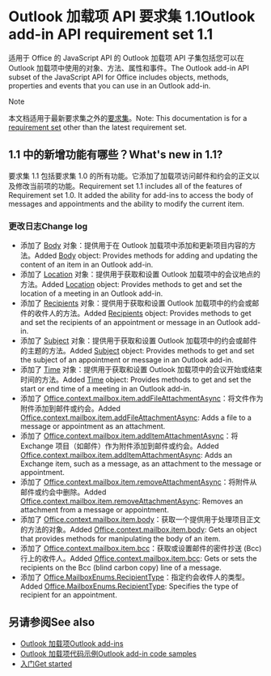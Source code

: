 # <a name="outlook-add-in-api-requirement-set-11"></a><span data-ttu-id="2f80d-101">Outlook 加载项 API 要求集 1.1</span><span class="sxs-lookup"><span data-stu-id="2f80d-101">Outlook add-in API requirement set 1.1</span></span>

<span data-ttu-id="2f80d-102">适用于 Office 的 JavaScript API 的 Outlook 加载项 API 子集包括您可以在 Outlook 加载项中使用的对象、方法、属性和事件。</span><span class="sxs-lookup"><span data-stu-id="2f80d-102">The Outlook add-in API subset of the JavaScript API for Office includes objects, methods, properties and events that you can use in an Outlook add-in.</span></span>

> [!NOTE]
> <span data-ttu-id="2f80d-103">本文档适用于最新要求集之外的[要求集](/javascript/office/requirement-sets/outlook-api-requirement-sets)。</span><span class="sxs-lookup"><span data-stu-id="2f80d-103">Note: This documentation is for a [requirement set](/javascript/office/requirement-sets/outlook-api-requirement-sets) other than the latest requirement set.</span></span> 

## <a name="whats-new-in-11"></a><span data-ttu-id="2f80d-104">1.1 中的新增功能有哪些？</span><span class="sxs-lookup"><span data-stu-id="2f80d-104">What's new in 1.1?</span></span>

<span data-ttu-id="2f80d-p101">要求集 1.1 包括要求集 1.0 的所有功能。它添加了加载项访问邮件和约会的正文以及修改当前项的功能。</span><span class="sxs-lookup"><span data-stu-id="2f80d-p101">Requirement set 1.1 includes all of the features of Requirement set 1.0. It added the ability for add-ins to access the body of messages and appointments and the ability to modify the current item.</span></span>

### <a name="change-log"></a><span data-ttu-id="2f80d-107">更改日志</span><span class="sxs-lookup"><span data-stu-id="2f80d-107">Change log</span></span>

- <span data-ttu-id="2f80d-108">添加了 [Body](/javascript/api/outlook_1_1/office.body) 对象：提供用于在 Outlook 加载项中添加和更新项目内容的方法。</span><span class="sxs-lookup"><span data-stu-id="2f80d-108">Added [Body](/javascript/api/outlook_1_1/office.body) object: Provides methods for adding and updating the content of an item in an Outlook add-in.</span></span>
- <span data-ttu-id="2f80d-109">添加了 [Location](/javascript/api/outlook_1_1/office.location) 对象：提供用于获取和设置 Outlook 加载项中的会议地点的方法。</span><span class="sxs-lookup"><span data-stu-id="2f80d-109">Added [Location](/javascript/api/outlook_1_1/office.location) object: Provides methods to get and set the location of a meeting in an Outlook add-in.</span></span>
- <span data-ttu-id="2f80d-110">添加了 [Recipients](/javascript/api/outlook_1_1/office.recipients) 对象：提供用于获取和设置 Outlook 加载项中的约会或邮件的收件人的方法。</span><span class="sxs-lookup"><span data-stu-id="2f80d-110">Added [Recipients](/javascript/api/outlook_1_1/office.recipients) object: Provides methods to get and set the recipients of an appointment or message in an Outlook add-in.</span></span>
- <span data-ttu-id="2f80d-111">添加了 [Subject](/javascript/api/outlook_1_1/office.subject) 对象：提供用于获取和设置 Outlook 加载项中的约会或邮件的主题的方法。</span><span class="sxs-lookup"><span data-stu-id="2f80d-111">Added [Subject](/javascript/api/outlook_1_1/office.subject) object: Provides methods to get and set the subject of an appointment or message in an Outlook add-in.</span></span>
- <span data-ttu-id="2f80d-112">添加了 [Time](/javascript/api/outlook_1_1/office.time) 对象：提供用于获取和设置 Outlook 加载项中的会议开始或结束时间的方法。</span><span class="sxs-lookup"><span data-stu-id="2f80d-112">Added [Time](/javascript/api/outlook_1_1/office.time) object: Provides methods to get and set the start or end time of a meeting in an Outlook add-in.</span></span>
- <span data-ttu-id="2f80d-113">添加了 [Office.context.mailbox.item.addFileAttachmentAsync](office.context.mailbox.item.md#addfileattachmentasyncuri-attachmentname-options-callback)：将文件作为附件添加到邮件或约会。</span><span class="sxs-lookup"><span data-stu-id="2f80d-113">Added [Office.context.mailbox.item.addFileAttachmentAsync](office.context.mailbox.item.md#addfileattachmentasyncuri-attachmentname-options-callback): Adds a file to a message or appointment as an attachment.</span></span>
- <span data-ttu-id="2f80d-114">添加了 [Office.context.mailbox.item.addItemAttachmentAsync](office.context.mailbox.item.md#additemattachmentasyncitemid-attachmentname-options-callback)：将 Exchange 项目（如邮件）作为附件添加到邮件或约会。</span><span class="sxs-lookup"><span data-stu-id="2f80d-114">Added [Office.context.mailbox.item.addItemAttachmentAsync](office.context.mailbox.item.md#additemattachmentasyncitemid-attachmentname-options-callback): Adds an Exchange item, such as a message, as an attachment to the message or appointment.</span></span>
- <span data-ttu-id="2f80d-115">添加了 [Office.context.mailbox.item.removeAttachmentAsync](office.context.mailbox.item.md#removeattachmentasyncattachmentid-options-callback)：将附件从邮件或约会中删除。</span><span class="sxs-lookup"><span data-stu-id="2f80d-115">Added [Office.context.mailbox.item.removeAttachmentAsync](office.context.mailbox.item.md#removeattachmentasyncattachmentid-options-callback): Removes an attachment from a message or appointment.</span></span>
- <span data-ttu-id="2f80d-116">添加了 [Office.context.mailbox.item.body](office.context.mailbox.item.md#body-bodyjavascriptapioutlook11officebody)：获取一个提供用于处理项目正文的方法的对象。</span><span class="sxs-lookup"><span data-stu-id="2f80d-116">Added [Office.context.mailbox.item.body](office.context.mailbox.item.md#body-bodyjavascriptapioutlook11officebody): Gets an object that provides methods for manipulating the body of an item.</span></span>
- <span data-ttu-id="2f80d-117">添加了 [Office.context.mailbox.item.bcc](office.context.mailbox.item.md#bcc-recipientsjavascriptapioutlook11officerecipients)：获取或设置邮件的密件抄送 (Bcc) 行上的收件人。</span><span class="sxs-lookup"><span data-stu-id="2f80d-117">Added [Office.context.mailbox.item.bcc](office.context.mailbox.item.md#bcc-recipientsjavascriptapioutlook11officerecipients): Gets or sets the recipients on the Bcc (blind carbon copy) line of a message.</span></span>
- <span data-ttu-id="2f80d-118">添加了 [Office.MailboxEnums.RecipientType](/javascript/api/outlook_1_1/office.mailboxenums.recipienttype)：指定约会收件人的类型。</span><span class="sxs-lookup"><span data-stu-id="2f80d-118">Added [Office.MailboxEnums.RecipientType](/javascript/api/outlook_1_1/office.mailboxenums.recipienttype): Specifies the type of recipient for an appointment.</span></span>

## <a name="see-also"></a><span data-ttu-id="2f80d-119">另请参阅</span><span class="sxs-lookup"><span data-stu-id="2f80d-119">See also</span></span>

- [<span data-ttu-id="2f80d-120">Outlook 加载项</span><span class="sxs-lookup"><span data-stu-id="2f80d-120">Outlook add-ins</span></span>](https://docs.microsoft.com/outlook/add-ins/)
- [<span data-ttu-id="2f80d-121">Outlook 加载项代码示例</span><span class="sxs-lookup"><span data-stu-id="2f80d-121">Outlook add-in code samples</span></span>](https://developer.microsoft.com/outlook/gallery/?filterBy=Outlook,Samples,Add-ins)
- [<span data-ttu-id="2f80d-122">入门</span><span class="sxs-lookup"><span data-stu-id="2f80d-122">Get started</span></span>](https://docs.microsoft.com/outlook/add-ins/quick-start)